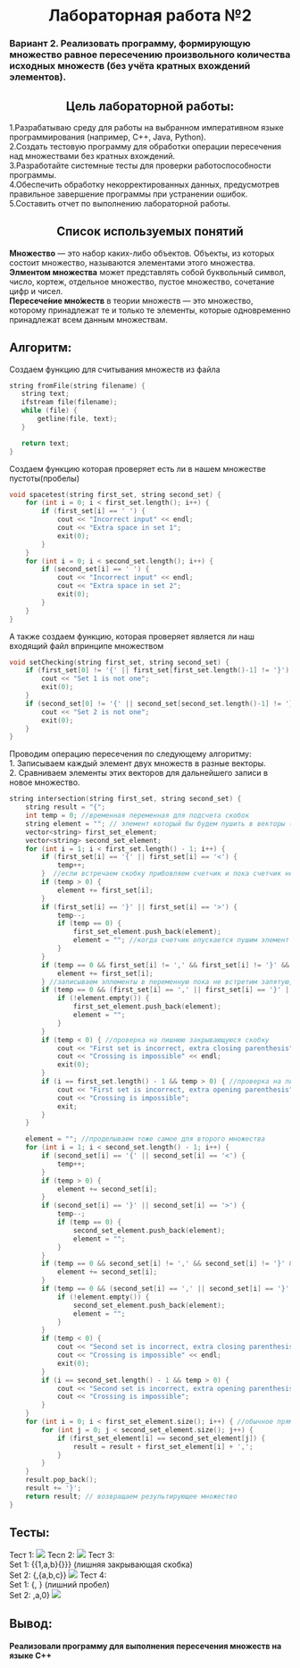 <h1 align = "center">Лабораторная работа №2</h1>
<h3>Вариант 2. Реализовать программу, формирующую множество равное пересечению произвольного
количества исходных множеств (без учёта кратных вхождений элементов).</h3>
<h2 align = "center">Цель лабораторной работы:</h2>
1.Разрабатываю среду для работы на выбранном императивном языке программирования (например, C++, Java, Python).
<br>2.Создать тестовую программу для обработки операции пересечения над множествами без кратных вхождений.
<br>3.Разработайте системные тесты для проверки работоспособности программы.
<br>4.Обеспечить обработку некорректированных данных, предусмотрев правильное завершение программы при устранении ошибок.
<br>5.Составить отчет по выполнению лабораторной работы.
<h2 align = "center">Список используемых понятий</h2>
<B>Множество</B> — это набор каких-либо объектов. Объекты, из которых состоит множество, называются элементами этого множества.
<br><B>Элментом множества</B> может представлять собой буквольный символ, число, кортеж, отдельное множество, пустое множество, сочетание цифр и чисел.
<br><B>Пересече́ние мно́жеств</B> в теории множеств — это множество, которому принадлежат те и только те элементы, которые одновременно принадлежат всем данным множествам.
<h2>Алгоритм:</h2>
 Создаем функцию для считывания множеств из файла
 
 ```C++
 string fromFile(string filename) {
	string text;
	ifstream file(filename);
	while (file) {
		getline(file, text);
	}

	return text;
}
```

Создаем функцию которая проверяет есть ли в нашем множестве пустоты(пробелы)

```C++
void spacetest(string first_set, string second_set) {
	for (int i = 0; i < first_set.length(); i++) {
		if (first_set[i] == ' ') {
			cout << "Incorrect input" << endl;
			cout << "Extra space in set 1";
			exit(0);
		}
	}
	for (int i = 0; i < second_set.length(); i++) {
		if (second_set[i] == ' ') {
			cout << "Incorrect input" << endl;
			cout << "Extra space in set 2";
			exit(0);
		}
	}
}
```

А также создаем функцию, которая проверяет является ли наш входящий файл впринципе множеством

```C++
void setСhecking(string first_set, string second_set) {
	if (first_set[0] != '{' || first_set[first_set.length()-1] != '}') {
		cout << "Set 1 is not one";
		exit(0);
	}
	if (second_set[0] != '{' || second_set[second_set.length()-1] != '}') {
		cout << "Set 2 is not one";
		exit(0);
	}
}
```

Проводим операцию пересечения по следующему алгоритму:
<br> 1. Записываем каждый элемент двух множеств в разные векторы.
<br> 2. Сравниваем элементы этих векторов для дальнейшего записи в новое множество.

```C++
string intersection(string first_set, string second_set) {
	string result = "{";
	int temp = 0; //временная переменная для подсчета скобок
	string element = ""; // элемент который бы будем пушить в векторы (временная переменная)
	vector<string> first_set_element; 
	vector<string> second_set_element;
	for (int i = 1; i < first_set.length() - 1; i++) {
		if (first_set[i] == '{' || first_set[i] == '<') {
			temp++;
		}  //если встречаем скобку прибовляем счетчик и пока счетчик не опустится до 0 все это будет считатся одной переменной
		if (temp > 0) {
			element += first_set[i];
		}
		if (first_set[i] == '}' || first_set[i] == '>') {
			temp--;
			if (temp == 0) {
				first_set_element.push_back(element);
				element = ""; //когда счетчик опускается пушим элемент в вектор
			}
		}
		if (temp == 0 && first_set[i] != ',' && first_set[i] != '}' && first_set[i] != '>') {
			element += first_set[i];
		} //записываем эллементы в переменную пока не встретим запятую, потом пушим и очищаем
		if (temp == 0 && (first_set[i] == ',' || first_set[i] == '}' || first_set[i] == '>')) {
			if (!element.empty()) {
				first_set_element.push_back(element);
				element = "";
			}
		}
		if (temp < 0) { //проверка на лишнюю закрывающуюся скобку
			cout << "First set is incorrect, extra closing parenthesis" << endl;
			cout << "Crossing is impossible" << endl;
			exit(0);
		}
		if (i == first_set.length() - 1 && temp > 0) { //проверка на лишнюю открывающуюся скобку
			cout << "First set is incorrect, extra opening parenthesis" << endl;
			cout << "Crossing is impossible";
			exit;
		}
	}

	element = ""; //проделываем тоже самое для второго множества
	for (int i = 1; i < second_set.length() - 1; i++) {
		if (second_set[i] == '{' || second_set[i] == '<') {
			temp++;
		}
		if (temp > 0) {
			element += second_set[i];
		}
		if (second_set[i] == '}' || second_set[i] == '>') {
			temp--;
			if (temp == 0) {
				second_set_element.push_back(element);
				element = "";
			}
		}
		if (temp == 0 && second_set[i] != ',' && second_set[i] != '}' && second_set[i] != '>') {
			element += second_set[i];
		}
		if (temp == 0 && (second_set[i] == ',' || second_set[i] == '}' || second_set[i] == '>')) {
			if (!element.empty()) {
				second_set_element.push_back(element);
				element = "";
			}
		}
		if (temp < 0) {
			cout << "Second set is incorrect, extra closing parenthesis" << endl;
			cout << "Crossing is impossible" << endl;
			exit(0);
		}
		if (i == second_set.length() - 1 && temp > 0) {
			cout << "Second set is incorrect, extra opening parenthesis" << endl;
			cout << "Crossing is impossible";
		}
	}
	for (int i = 0; i < first_set_element.size(); i++) { //обычное прямое сравнивание эллемнтов и если раны то записываем в результирующую переменную
		for (int j = 0; j < second_set_element.size(); j++) {
			if (first_set_element[i] == second_set_element[j]) {
				result = result + first_set_element[i] + ',';
			}
		}
	}
	result.pop_back();
	result += '}';
	return result; // возвращаем результирующее множество
}
```

<h2>Тесты:</h2>
Тест 1:
<image src="https://github.com/iis-32170x/RPIIS/blob/%D0%9A%D1%83%D1%87%D1%83%D0%BA_%D0%A2/sem2/lab2/img/image.png?raw=true"></image>
Tecn 2:
<image src="https://github.com/iis-32170x/RPIIS/blob/%D0%9A%D1%83%D1%87%D1%83%D0%BA_%D0%A2/sem2/lab2/img/image%20(1).png?raw=true"></image>
Tecт 3:
<br> Set 1: {{1,a,b}{}}} (лишняя закрывающая скобка)
<br> Set 2: {<a,b,c>,{a,b,c}}
<image src="https://github.com/iis-32170x/RPIIS/blob/%D0%9A%D1%83%D1%87%D1%83%D0%BA_%D0%A2/sem2/lab2/img/image%20(2).png?raw=true"></image>
Tecт 4: 
<br> Set 1: {<a,b>, } (лишний пробел)
<br> Set 2: <a,b>,a,0}
<image src="https://github.com/iis-32170x/RPIIS/blob/%D0%9A%D1%83%D1%87%D1%83%D0%BA_%D0%A2/sem2/lab2/img/image%20(3).png?raw=true"></image>
<h2>Вывод:</h2>
<h4>Реализовали программу для выполнения пересечения множеств на языке С++</h4>
